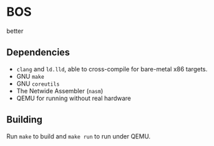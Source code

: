 # BOS
better

## Dependencies

- `clang` and `ld.lld`, able to cross-compile for bare-metal x86 targets.
- GNU `make`
- GNU `coreutils`
- The Netwide Assembler (`nasm`)
- QEMU for running without real hardware

## Building

Run `make` to build and `make run` to run under QEMU.